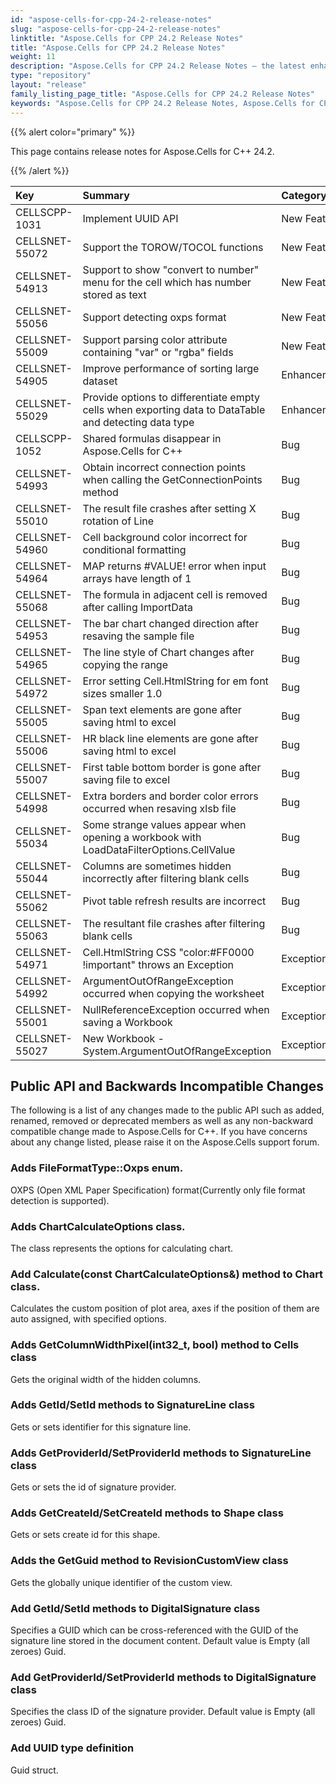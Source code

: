 ```yaml
---
id: "aspose-cells-for-cpp-24-2-release-notes"
slug: "aspose-cells-for-cpp-24-2-release-notes"
linktitle: "Aspose.Cells for CPP 24.2 Release Notes"
title: "Aspose.Cells for CPP 24.2 Release Notes"
weight: 11
description: "Aspose.Cells for CPP 24.2 Release Notes – the latest enhancements, new features, and fixes."
type: "repository"
layout: "release"
family_listing_page_title: "Aspose.Cells for CPP 24.2 Release Notes"
keywords: "Aspose.Cells for CPP 24.2 Release Notes, Aspose.Cells for CPP 24.2 updates and fixes"
---
```


{{% alert color="primary" %}}

This page contains release notes for Aspose.Cells for C++ 24.2.

{{% /alert %}}

|**Key**|**Summary**|**Category**|
| :- | :- | :- |
|CELLSCPP-1031|Implement UUID API|New Feature
|CELLSNET-55072|Support the TOROW/TOCOL functions|New Feature
|CELLSNET-54913|Support to show "convert to number" menu for the cell which has number stored as text|New Feature
|CELLSNET-55056|Support detecting oxps format|New Feature
|CELLSNET-55009|Support parsing color attribute containing "var" or "rgba" fields|New Feature
|CELLSNET-54905|Improve performance of sorting large dataset|Enhancement
|CELLSNET-55029|Provide options to differentiate empty cells when exporting data to DataTable and detecting data type|Enhancement
|CELLSCPP-1052|Shared formulas disappear in Aspose.Cells for C++|Bug
|CELLSNET-54993|Obtain incorrect connection points when calling the GetConnectionPoints method|Bug
|CELLSNET-55010|The result file crashes after setting X rotation of Line|Bug
|CELLSNET-54960|Cell background color incorrect for conditional formatting|Bug
|CELLSNET-54964|MAP returns #VALUE! error when input arrays have length of 1|Bug
|CELLSNET-55068|The formula in adjacent cell is removed after calling ImportData|Bug
|CELLSNET-54953|The bar chart changed direction after resaving the sample file|Bug
|CELLSNET-54965|The line style of Chart changes after copying the range|Bug
|CELLSNET-54972|Error setting Cell.HtmlString for em font sizes smaller 1.0|Bug
|CELLSNET-55005|Span text elements are gone after saving html to excel|Bug
|CELLSNET-55006|HR black line elements are gone after saving html to excel|Bug
|CELLSNET-55007|First table bottom border is gone after saving file to excel|Bug
|CELLSNET-54998|Extra borders and border color errors occurred when resaving xlsb file|Bug
|CELLSNET-55034|Some strange values appear when opening a workbook with LoadDataFilterOptions.CellValue|Bug
|CELLSNET-55044|Columns are sometimes hidden incorrectly after filtering blank cells|Bug
|CELLSNET-55062|Pivot table refresh results are incorrect|Bug
|CELLSNET-55063|The resultant file crashes after filtering blank cells|Bug
|CELLSNET-54971|Cell.HtmlString CSS "color:#FF0000 !important" throws an Exception|Exception
|CELLSNET-54992|ArgumentOutOfRangeException occurred when copying the worksheet|Exception
|CELLSNET-55001|NullReferenceException occurred when saving a Workbook |Exception
|CELLSNET-55027|New Workbook - System.ArgumentOutOfRangeException|Exception

## **Public API and Backwards Incompatible Changes**

The following is a list of any changes made to the public API such as added, renamed, removed or deprecated members as well as any non-backward compatible change made to Aspose.Cells for C++. If you have concerns about any change listed, please raise it on the Aspose.Cells support forum.

### **Adds FileFormatType::Oxps enum.**

OXPS (Open XML Paper Specification) format(Currently only file format detection is supported).

### **Adds ChartCalculateOptions class.**

The class represents the options for calculating chart.

### **Add Calculate(const ChartCalculateOptions&) method to Chart class.**

Calculates the custom position of plot area, axes if the position of them are auto assigned, with specified options.

### **Adds GetColumnWidthPixel(int32_t, bool) method to Cells class**

Gets the original width of the hidden columns.

### **Adds GetId/SetId methods to SignatureLine class**

Gets or sets identifier for this signature line.

### **Adds GetProviderId/SetProviderId methods to SignatureLine class**

Gets or sets the id of signature provider.

### **Adds GetCreateId/SetCreateId methods to Shape class**

Gets or sets create id for this shape.

### **Adds the GetGuid method to RevisionCustomView class**

Gets the globally unique identifier of the custom view.

### **Add GetId/SetId methods to DigitalSignature class**
 
Specifies a GUID which can be cross-referenced with the GUID of the signature line stored in the document content. Default value is Empty (all zeroes) Guid.

### **Add GetProviderId/SetProviderId methods to DigitalSignature class**

Specifies the class ID of the signature provider. Default value is Empty (all zeroes) Guid.

### **Add UUID type definition**

Guid struct.